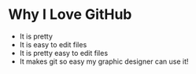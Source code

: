 # Why I Love GitHub

* It is pretty
* It is easy to edit files
* It is pretty easy to edit files
* It makes git so easy my graphic designer can use it!